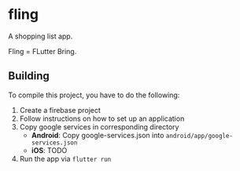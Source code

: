 # fling

A shopping list app.

Fling = FLutter Bring.

## Building

To compile this project, you have to do the following:

1. Create a firebase project
2. Follow instructions on how to set up an application
3. Copy google services in corresponding directory
    * **Android**: Copy google-services.json into `android/app/google-services.json`
    * **iOS**: TODO
4. Run the app via `flutter run`
